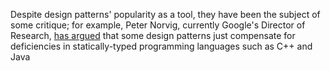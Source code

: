 Despite design patterns' popularity as a tool, they have been the subject of some critique; for example, Peter Norvig, currently Google's Director of Research, [has argued](http://www.norvig.com/design-patterns) that some design patterns just compensate for deficiencies in statically-typed programming languages such as C++ and Java